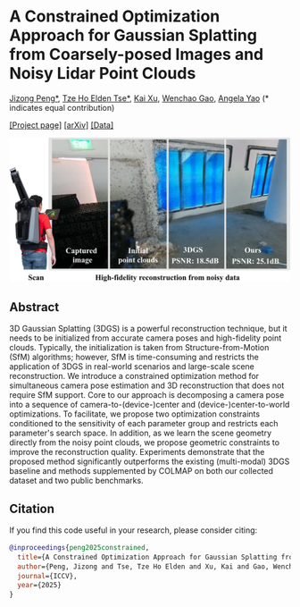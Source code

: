 # A Constrained Optimization Approach for Gaussian Splatting from Coarsely-posed Images and Noisy Lidar Point Clouds
[Jizong Peng*](https://scholar.google.com/citations?user=s6JKJSymFFsC&hl=en), [Tze Ho Elden Tse*](https://eldentse.github.io/), [Kai Xu](https://kai422.github.io/), [Wenchao Gao](https://ieeexplore.ieee.org/author/38265568800), [Angela Yao](https://www.comp.nus.edu.sg/~ayao/) (* indicates equal contribution)

[[Project page]](https://eldentse.github.io/contrained-optimization-3dgs/) [[arXiv]](https://arxiv.org/pdf/2504.09129) [[Data]]() 

<p align="center">
<img src="assets/teaser.jpg" width="600">
</p>

## Abstract
3D Gaussian Splatting (3DGS) is a powerful reconstruction technique, but it needs to be initialized from accurate camera poses and high-fidelity point clouds. Typically, the initialization is taken from Structure-from-Motion (SfM) algorithms; however, SfM is time-consuming and restricts the application of 3DGS in real-world scenarios and large-scale scene reconstruction. We introduce a constrained optimization method for simultaneous camera pose estimation and 3D reconstruction that does not require SfM support. Core to our approach is decomposing a camera pose into a sequence of camera-to-(device-)center and (device-)center-to-world optimizations. To facilitate, we propose two optimization 
constraints conditioned to the sensitivity of each parameter group and restricts each parameter's search space. In addition, as we learn the scene geometry directly from the noisy point clouds, we propose geometric constraints to improve the reconstruction quality. Experiments demonstrate that the proposed method significantly outperforms the existing (multi-modal) 3DGS baseline and methods supplemented by COLMAP on both our collected dataset and two public benchmarks.

## Citation

If you find this code useful in your research, please consider citing:

```bibtex
@inproceedings{peng2025constrained,
  title={A Constrained Optimization Approach for Gaussian Splatting from Coarsely-posed Images and Noisy Lidar Point Clouds},
  author={Peng, Jizong and Tse, Tze Ho Elden and Xu, Kai and Gao, Wenchao and Yao, Angela},
  journal={ICCV},
  year={2025}
}
```